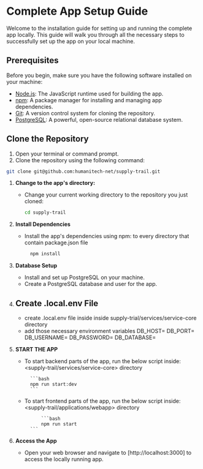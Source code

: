# Complete App Setup Guide

Welcome to the installation guide for setting up and running the complete app locally.
This guide will walk you through all the necessary steps to successfully set up the app on your local machine.

## Prerequisites

Before you begin, make sure you have the following software installed on your machine:

- [Node.js](https://nodejs.org/): The JavaScript runtime used for building the app.
- [npm](https://www.npmjs.com/): A package manager for installing and managing app dependencies.
- [Git](https://git-scm.com/): A version control system for cloning the repository.
- [PostgreSQL](https://www.postgresql.org/): A powerful, open-source relational database system.

## Clone the Repository

1. Open your terminal or command prompt.
2. Clone the repository using the following command:

```bash
git clone git@github.com:humanitech-net/supply-trail.git
```

1.  **Change to the app's directory:**

    - Change your current working directory to the repository you just cloned:

      ```bash
      cd supply-trail
      ```

2.  **Install Dependencies**

    - Install the app's dependencies using npm: to every directory that contain package.json file

      ```bash
        npm install
      ```

3.  **Database Setup**

    - Install and set up PostgreSQL on your machine.
    - Create a PostgreSQL database and user for the app.

4.  ## **Create .local.env File**

    - create .local.env file inside inside supply-trial/services/service-core directory
    - add those necessary environment variables
      DB_HOST=
      DB_PORT=
      DB_USERNAME=
      DB_PASSWORD=
      DB_DATABASE=

5.  **START THE APP**
    - To start backend parts of the app, run the below script inside:
      <supply-trail/services/service-core> directory

            ```bash
            npm run start:dev
            ```

    - To start frontend parts of the app, run the below script inside:
      <supply-trail/applications/webapp> directory

                ```bash
                npm run start
            ```
6.  **Access the App**
      - Open your web browser and navigate to [http://localhost:3000] to access the locally running app.
